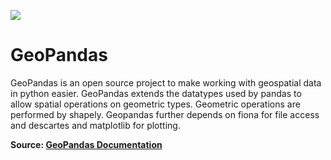 ![](https://i.imgur.com/AhGT9ZP.png)
# GeoPandas

GeoPandas is an open source project to make working with geospatial data in python easier. GeoPandas extends the datatypes used by pandas to allow spatial operations on geometric types. Geometric operations are performed by shapely. Geopandas further depends on fiona for file access and descartes and matplotlib for plotting.

**Source: [GeoPandas Documentation](http://geopandas.org/)**